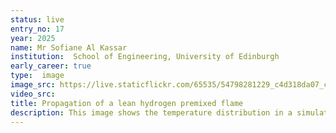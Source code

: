 ```yaml
---
status: live
entry_no: 17
year: 2025
name: Mr Sofiane Al Kassar
institution:  School of Engineering, University of Edinburgh
early_career: true
type:  image
image_src: https://live.staticflickr.com/65535/54798281229_c4d318da07_c.jpg
video_src: 
title: Propagation of a lean hydrogen premixed flame
description: This image shows the temperature distribution in a simulated two-dimensional laminar lean hydrogen premixed flame under ambient conditions, captured at different times during the flame propagation. These snapshots are superimposed to illustrate how the instabilities affects the propagation of the flame over time. The simulation begins from a flat, stable flame, but soon instabilities emerge and multi-scale structures develop in the flame. These instabilities are not observed with typical carbon-based fuel so we investigate how they form and how they influence the flame behaviour. Understanding this process is crucial for advancing hydrogen as a clean alternative to conventional hydrocarbon fuels, since it strongly affects the flame dynamics and has a direct impact on safety and efficiency in combustion systems. This simulation was performed on ARCHER2.
---
```




